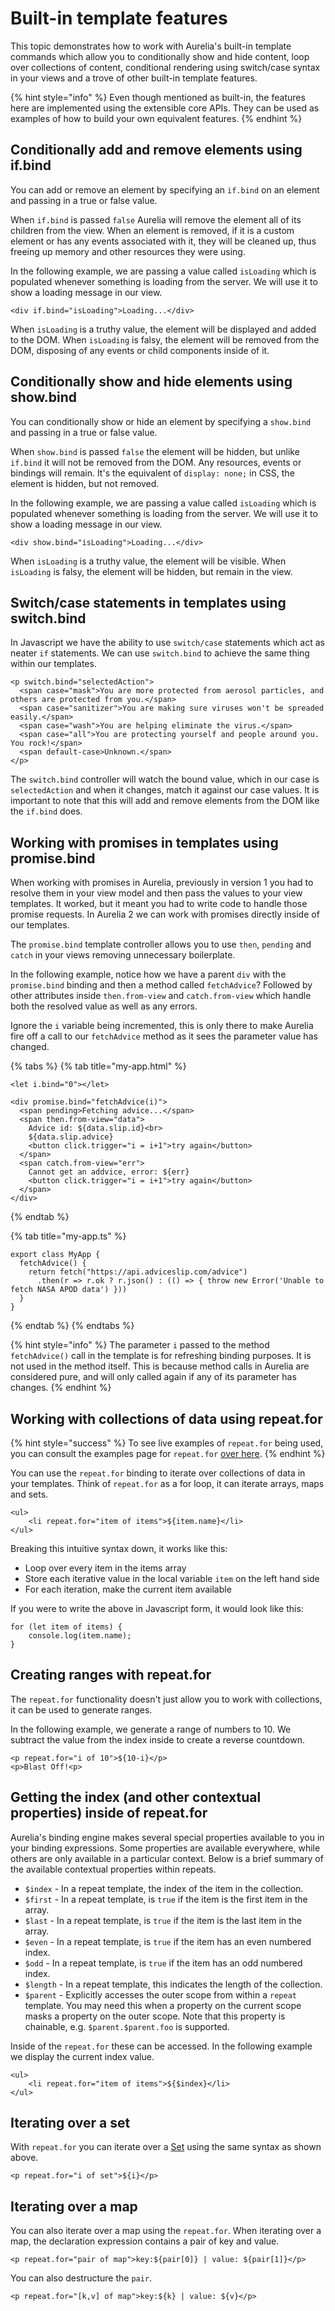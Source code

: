 # Built-in template features

This topic demonstrates how to work with Aurelia's built-in template commands which allow you to conditionally show and hide content, loop over collections of content, conditional rendering using switch/case syntax in your views and a trove of other built-in template features.

{% hint style="info" %}
Even though mentioned as built-in, the features here are implemented using the extensible core APIs. They can be used as examples of how to build your own equivalent features.
{% endhint %}

## Conditionally add and remove elements using if.bind

You can add or remove an element by specifying an `if.bind` on an element and passing in a true or false value.

When `if.bind` is passed `false` Aurelia will remove the element all of its children from the view. When an element is removed, if it is a custom element or has any events associated with it, they will be cleaned up, thus freeing up memory and other resources they were using.

In the following example, we are passing a value called `isLoading` which is populated whenever something is loading from the server. We will use it to show a loading message in our view.

```markup
<div if.bind="isLoading">Loading...</div>
```

When `isLoading` is a truthy value, the element will be displayed and added to the DOM. When `isLoading` is falsy, the element will be removed from the DOM, disposing of any events or child components inside of it.

## Conditionally show and hide elements using show.bind

You can conditionally show or hide an element by specifying a `show.bind` and passing in a true or false value.

When `show.bind` is passed `false` the element will be hidden, but unlike `if.bind` it will not be removed from the DOM. Any resources, events or bindings will remain. It's the equivalent of `display: none;` in CSS, the element is hidden, but not removed.

In the following example, we are passing a value called `isLoading` which is populated whenever something is loading from the server. We will use it to show a loading message in our view.

```markup
<div show.bind="isLoading">Loading...</div>
```

When `isLoading` is a truthy value, the element will be visible. When `isLoading` is falsy, the element will be hidden, but remain in the view.

## Switch/case statements in templates using switch.bind

In Javascript we have the ability to use `switch/case` statements which act as neater `if` statements. We can use `switch.bind` to achieve the same thing within our templates.

```markup
<p switch.bind="selectedAction">
  <span case="mask">You are more protected from aerosol particles, and others are protected from you.</span>
  <span case="sanitizer">You are making sure viruses won't be spreaded easily.</span>
  <span case="wash">You are helping eliminate the virus.</span>
  <span case="all">You are protecting yourself and people around you. You rock!</span>
  <span default-case>Unknown.</span>
</p>
```

The `switch.bind` controller will watch the bound value, which in our case is `selectedAction` and when it changes, match it against our case values. It is important to note that this will add and remove elements from the DOM like the `if.bind` does.

## Working with promises in templates using promise.bind

When working with promises in Aurelia, previously in version 1 you had to resolve them in your view model and then pass the values to your view templates. It worked, but it meant you had to write code to handle those promise requests. In Aurelia 2 we can work with promises directly inside of our templates.

The `promise.bind` template controller allows you to use `then`, `pending` and `catch` in your views removing unnecessary boilerplate.

In the following example, notice how we have a parent `div` with the `promise.bind` binding and then a method called `fetchAdvice`? Followed by other attributes inside `then.from-view` and `catch.from-view` which handle both the resolved value as well as any errors.

Ignore the `i` variable being incremented, this is only there to make Aurelia fire off a call to our `fetchAdvice` method as it sees the parameter value has changed.

{% tabs %}
{% tab title="my-app.html" %}
```markup
<let i.bind="0"></let>

<div promise.bind="fetchAdvice(i)">
  <span pending>Fetching advice...</span>
  <span then.from-view="data">
    Advice id: ${data.slip.id}<br>
    ${data.slip.advice}
    <button click.trigger="i = i+1">try again</button>
  </span>
  <span catch.from-view="err">
    Cannot get an addvice, error: ${err}
    <button click.trigger="i = i+1">try again</button>
  </span>
</div>
```
{% endtab %}

{% tab title="my-app.ts" %}
```
export class MyApp {
  fetchAdvice() {
    return fetch("https://api.adviceslip.com/advice")
      .then(r => r.ok ? r.json() : (() => { throw new Error('Unable to fetch NASA APOD data') }))
  }
}
```
{% endtab %}
{% endtabs %}

{% hint style="info" %}
The parameter `i` passed to the method `fetchAdvice()` call in the template is for refreshing binding purposes. It is not used in the method itself. This is because method calls in Aurelia are considered pure, and will only called again if any of its parameter has changes.
{% endhint %}

## Working with collections of data using repeat.for

{% hint style="success" %}
To see live examples of `repeat.for` being used, you can consult the examples page for `repeat.for` [over here](../../reference/examples/binding-and-templating/looping-with-repeat.for.md).
{% endhint %}

You can use the `repeat.for` binding to iterate over collections of data in your templates. Think of `repeat.for` as a for loop, it can iterate arrays, maps and sets.

```markup
<ul>
    <li repeat.for="item of items">${item.name}</li>
</ul>
```

Breaking this intuitive syntax down, it works like this:

* Loop over every item in the items array
* Store each iterative value in the local variable `item` on the left hand side
* For each iteration, make the current item available

If you were to write the above in Javascript form, it would look like this:

```
for (let item of items) {
    console.log(item.name);
}
```

## Creating ranges with repeat.for

The `repeat.for` functionality doesn't just allow you to work with collections, it can be used to generate ranges.

In the following example, we generate a range of numbers to 10. We subtract the value from the index inside to create a reverse countdown.

```markup
<p repeat.for="i of 10">${10-i}</p>
<p>Blast Off!<p>
```

## Getting the index (and other contextual properties) inside of repeat.for

Aurelia's binding engine makes several special properties available to you in your binding expressions. Some properties are available everywhere, while others are only available in a particular context. Below is a brief summary of the available contextual properties within repeats.

* `$index` - In a repeat template, the index of the item in the collection.
* `$first` - In a repeat template, is `true` if the item is the first item in the array.
* `$last` - In a repeat template, is `true` if the item is the last item in the array.
* `$even` - In a repeat template, is `true` if the item has an even numbered index.
* `$odd` - In a repeat template, is `true` if the item has an odd numbered index.
* `$length` - In a repeat template, this indicates the length of the collection.
* `$parent` - Explicitly accesses the outer scope from within a `repeat` template. You may need this when a property on the current scope masks a property on the outer scope. Note that this property is chainable, e.g. `$parent.$parent.foo` is supported.

Inside of the `repeat.for` these can be accessed. In the following example we display the current index value.

```markup
<ul>
    <li repeat.for="item of items">${$index}</li>
</ul>
```

## Iterating over a set

With `repeat.for` you can iterate over a [Set](https://developer.mozilla.org/en-US/docs/Web/JavaScript/Reference/Global\_Objects/Set) using the same syntax as shown above.

```markup
<p repeat.for="i of set">${i}</p>
```

## Iterating over a map

You can also iterate over a map using the `repeat.for`. When iterating over a map, the declaration expression contains a pair of key and value.

```markup
<p repeat.for="pair of map">key:${pair[0]} | value: ${pair[1]}</p>
```

You can also destructure the `pair`.

```markup
<p repeat.for="[k,v] of map">key:${k} | value: ${v}</p>
```
